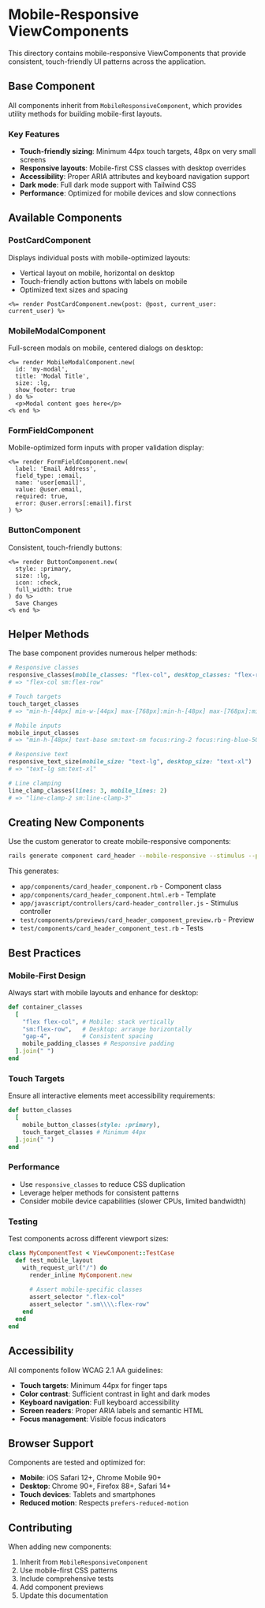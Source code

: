 # Mobile-Responsive ViewComponents

This directory contains mobile-responsive ViewComponents that provide consistent, touch-friendly UI patterns across the application.

## Base Component

All components inherit from `MobileResponsiveComponent`, which provides utility methods for building mobile-first layouts.

### Key Features

- **Touch-friendly sizing**: Minimum 44px touch targets, 48px on very small screens
- **Responsive layouts**: Mobile-first CSS classes with desktop overrides
- **Accessibility**: Proper ARIA attributes and keyboard navigation support
- **Dark mode**: Full dark mode support with Tailwind CSS
- **Performance**: Optimized for mobile devices and slow connections

## Available Components

### PostCardComponent

Displays individual posts with mobile-optimized layouts:
- Vertical layout on mobile, horizontal on desktop
- Touch-friendly action buttons with labels on mobile
- Optimized text sizes and spacing

```erb
<%= render PostCardComponent.new(post: @post, current_user: current_user) %>
```

### MobileModalComponent

Full-screen modals on mobile, centered dialogs on desktop:

```erb
<%= render MobileModalComponent.new(
  id: 'my-modal',
  title: 'Modal Title',
  size: :lg,
  show_footer: true
) do %>
  <p>Modal content goes here</p>
<% end %>
```

### FormFieldComponent

Mobile-optimized form inputs with proper validation display:

```erb
<%= render FormFieldComponent.new(
  label: 'Email Address',
  field_type: :email,
  name: 'user[email]',
  value: @user.email,
  required: true,
  error: @user.errors[:email].first
) %>
```

### ButtonComponent

Consistent, touch-friendly buttons:

```erb
<%= render ButtonComponent.new(
  style: :primary,
  size: :lg,
  icon: :check,
  full_width: true
) do %>
  Save Changes
<% end %>
```

## Helper Methods

The base component provides numerous helper methods:

```ruby
# Responsive classes
responsive_classes(mobile_classes: "flex-col", desktop_classes: "flex-row")
# => "flex-col sm:flex-row"

# Touch targets
touch_target_classes
# => "min-h-[44px] min-w-[44px] max-[768px]:min-h-[48px] max-[768px]:min-w-[48px] flex items-center justify-center"

# Mobile inputs
mobile_input_classes
# => "min-h-[48px] text-base sm:text-sm focus:ring-2 focus:ring-blue-500 focus:border-blue-500"

# Responsive text
responsive_text_size(mobile_size: "text-lg", desktop_size: "text-xl")
# => "text-lg sm:text-xl"

# Line clamping
line_clamp_classes(lines: 3, mobile_lines: 2)
# => "line-clamp-2 sm:line-clamp-3"
```

## Creating New Components

Use the custom generator to create mobile-responsive components:

```bash
rails generate component card_header --mobile-responsive --stimulus --preview
```

This generates:
- `app/components/card_header_component.rb` - Component class
- `app/components/card_header_component.html.erb` - Template
- `app/javascript/controllers/card-header_controller.js` - Stimulus controller
- `test/components/previews/card_header_component_preview.rb` - Preview
- `test/components/card_header_component_test.rb` - Tests

## Best Practices

### Mobile-First Design

Always start with mobile layouts and enhance for desktop:

```ruby
def container_classes
  [
    "flex flex-col", # Mobile: stack vertically
    "sm:flex-row",   # Desktop: arrange horizontally
    "gap-4",         # Consistent spacing
    mobile_padding_classes # Responsive padding
  ].join(" ")
end
```

### Touch Targets

Ensure all interactive elements meet accessibility requirements:

```ruby
def button_classes
  [
    mobile_button_classes(style: :primary),
    touch_target_classes # Minimum 44px
  ].join(" ")
end
```

### Performance

- Use `responsive_classes` to reduce CSS duplication
- Leverage helper methods for consistent patterns
- Consider mobile device capabilities (slower CPUs, limited bandwidth)

### Testing

Test components across different viewport sizes:

```ruby
class MyComponentTest < ViewComponent::TestCase
  def test_mobile_layout
    with_request_url("/") do
      render_inline MyComponent.new
      
      # Assert mobile-specific classes
      assert_selector ".flex-col"
      assert_selector ".sm\\\\:flex-row"
    end
  end
end
```

## Accessibility

All components follow WCAG 2.1 AA guidelines:

- **Touch targets**: Minimum 44px for finger taps
- **Color contrast**: Sufficient contrast in light and dark modes
- **Keyboard navigation**: Full keyboard accessibility
- **Screen readers**: Proper ARIA labels and semantic HTML
- **Focus management**: Visible focus indicators

## Browser Support

Components are tested and optimized for:

- **Mobile**: iOS Safari 12+, Chrome Mobile 90+
- **Desktop**: Chrome 90+, Firefox 88+, Safari 14+
- **Touch devices**: Tablets and smartphones
- **Reduced motion**: Respects `prefers-reduced-motion`

## Contributing

When adding new components:

1. Inherit from `MobileResponsiveComponent`
2. Use mobile-first CSS patterns
3. Include comprehensive tests
4. Add component previews
5. Update this documentation
